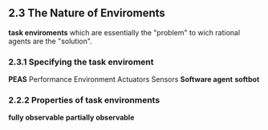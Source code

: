 ## 2.3 The Nature of Enviroments
**task enviroments** which are essentially the "problem" to wich rational agents are the "solution".

### 2.3.1 Specifying the task enviroment
**PEAS**
Performance
Environment
Actuators
Sensors
**Software agent**
**softbot**

### 2.2.2 Properties of task environments
**fully observable**
**partially observable**


